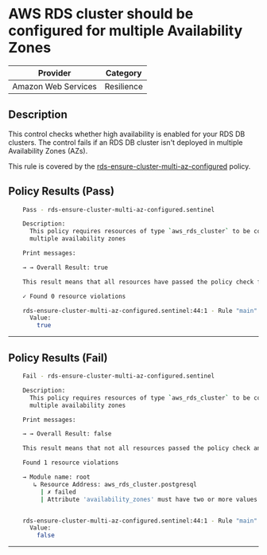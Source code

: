 # AWS RDS cluster should be configured for multiple Availability Zones

| Provider            | Category   |
|---------------------|------------|
| Amazon Web Services | Resilience |

## Description

This control checks whether high availability is enabled for your RDS DB clusters. 
The control fails if an RDS DB cluster isn't deployed in multiple Availability Zones (AZs).

This rule is covered by the [rds-ensure-cluster-multi-az-configured](../../policies/rds-ensure-cluster-multi-az-configured.sentinel) policy.

## Policy Results (Pass)
```bash
    Pass - rds-ensure-cluster-multi-az-configured.sentinel

    Description:
      This policy requires resources of type `aws_rds_cluster` to be configured for
      multiple availability zones

    Print messages:

    → → Overall Result: true

    This result means that all resources have passed the policy check for the policy rds-ensure-cluster-multi-az-configured.

    ✓ Found 0 resource violations

    rds-ensure-cluster-multi-az-configured.sentinel:44:1 - Rule "main"
      Value:
        true

```

---

## Policy Results (Fail)
```bash
    Fail - rds-ensure-cluster-multi-az-configured.sentinel

    Description:
      This policy requires resources of type `aws_rds_cluster` to be configured for
      multiple availability zones

    Print messages:

    → → Overall Result: false

    This result means that not all resources passed the policy check and the protected behavior is not allowed for the policy rds-ensure-cluster-multi-az-configured.

    Found 1 resource violations

    → Module name: root
       ↳ Resource Address: aws_rds_cluster.postgresql
         | ✗ failed
         | Attribute 'availability_zones' must have two or more values for 'aws_rds_cluster' resources. Refer to https://docs.aws.amazon.com/securityhub/latest/userguide/rds-controls.html#rds-15 for more details.


    rds-ensure-cluster-multi-az-configured.sentinel:44:1 - Rule "main"
      Value:
        false
```

---